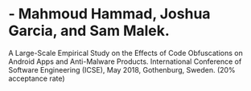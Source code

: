 # -	Mahmoud Hammad, Joshua Garcia, and Sam Malek.
A Large-Scale Empirical Study on the Effects of Code Obfuscations on Android Apps and Anti-Malware Products.
International Conference of Software Engineering (ICSE), May 2018, Gothenburg, Sweden. (20% acceptance rate)
